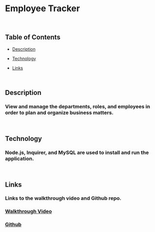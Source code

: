 # Employee Tracker

<br>

## Table of Contents

  * [Description](#description)
  
  * [Technology](#technology)

  * [Links](#links)

<br>

## Description
### View and manage the departments, roles, and employees in order to plan and organize business matters.

<br>

## Technology
### Node.js, Inquirer, and MySQL are used to install and run the application. 

<br>

## Links
### Links to the walkthrough video and Github repo.

### <a href="https://drive.google.com/file/d/1lO0Zhfn7GD9Dtz8ks9tDrNOinPh4zuEK/view"> Walkthrough Video
### <a href="https://github.com/mrgssg/employee-tracker"> Github</a>
